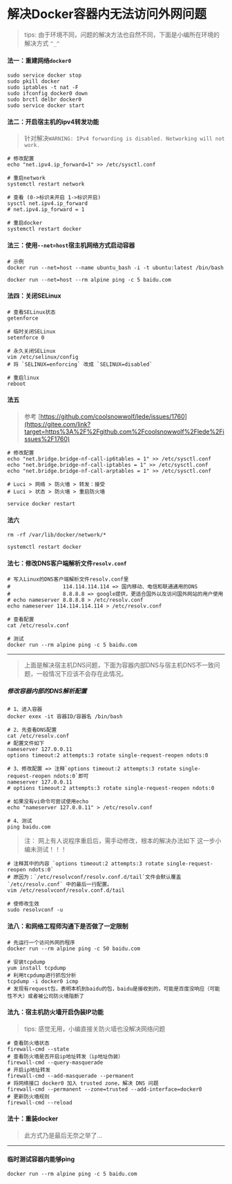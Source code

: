 # 解决Docker容器内无法访问外网问题

> tips: 由于环境不同，问题的解决方法也自然不同，下面是小编所在环境的解决方式 `^_^`

#### 法一：重建网络`docker0`

```shell
sudo service docker stop
sudo pkill docker
sudo iptables -t nat -F
sudo ifconfig docker0 down
sudo brctl delbr docker0
sudo service docker start
```

#### 法二：开启宿主机的ipv4转发功能

> 针对解决`WARNING: IPv4 forwarding is disabled. Networking will not work.`

```shell
# 修改配置
echo "net.ipv4.ip_forward=1" >> /etc/sysctl.conf

# 重启network
systemctl restart network

# 查看 (0->标识未开启 1->标识开启)
sysctl net.ipv4.ip_forward
# net.ipv4.ip_forward = 1

# 重启docker
systemctl restart docker
```

#### 法三：使用`--net=host`宿主机网络方式启动容器

```shell
# 示例
docker run --net=host --name ubuntu_bash -i -t ubuntu:latest /bin/bash

docker run --net=host --rm alpine ping -c 5 baidu.com
```

#### 法四：关闭SELinux

```shell
# 查看SELinux状态
getenforce

# 临时关闭SELinux
setenforce 0

# 永久关闭SELinux
vim /etc/selinux/config
# 将 `SELINUX=enforcing` 改成 `SELINUX=disabled`

# 重启linux
reboot
```

#### 法五

> 参考 [https://github.com/coolsnowwolf/lede/issues/1760](https://gitee.com/link?target=https%3A%2F%2Fgithub.com%2Fcoolsnowwolf%2Flede%2Fissues%2F1760)

```shell
# 修改配置
echo "net.bridge.bridge-nf-call-ip6tables = 1" >> /etc/sysctl.conf
echo "net.bridge.bridge-nf-call-iptables = 1" >> /etc/sysctl.conf
echo "net.bridge.bridge-nf-call-arptables = 1" >> /etc/sysctl.conf

# Luci > 网络 > 防火墙 > 转发：接受
# Luci > 状态 > 防火墙 > 重启防火墙

service docker restart
```

#### 法六

```shell
rm -rf /var/lib/docker/network/*

systemctl restart docker
```

#### 法七：修改DNS客户端解析文件`resolv.conf`

```shell
# 写入Linux的DNS客户端解析文件resolv.conf里
#                 114.114.114.114 => 国内移动、电信和联通通用的DNS
#                 8.8.8.8 => google提供，更适合国外以及访问国外网站的用户使用
# echo nameserver 8.8.8.8 > /etc/resolv.conf
echo nameserver 114.114.114.114 > /etc/resolv.conf

# 查看配置
cat /etc/resolv.conf

# 测试
docker run --rm alpine ping -c 5 baidu.com
```

------

> 上面是解决宿主机DNS问题，下面为容器内部DNS与宿主机DNS不一致问题，一般情况下应该不会存在此情况。

##### 修改容器内部的DNS解析配置

```shell
# 1、进入容器
docker exex -it 容器ID/容器名 /bin/bash

# 2、先查看DNS配置
cat /etc/resolv.conf
# 配置文件如下
nameserver 127.0.0.11
options timeout:2 attempts:3 rotate single-request-reopen ndots:0

# 3、修改配置 => 注释`options timeout:2 attempts:3 rotate single-request-reopen ndots:0`即可
nameserver 127.0.0.11
# options timeout:2 attempts:3 rotate single-request-reopen ndots:0

# 如果没有vi命令可尝试使用echo
echo "nameserver 127.0.0.11" > /etc/resolv.conf

# 4、测试
ping baidu.com
```

> 注： 网上有人说程序重启后，需手动修改，根本的解决办法如下 这一步小编未测试！！！

```shell
# 注释其中的内容 `options timeout:2 attempts:3 rotate single-request-reopen ndots:0`
# 原因为：`/etc/resolvconf/resolv.conf.d/tail`文件会默认覆盖 `/etc/resolv.conf` 中的最后一行配置。
vim /etc/resolvconf/resolv.conf.d/tail

# 使修改生效
sudo resolvconf -u
```

#### 法八：和网络工程师沟通下是否做了一定限制

```shell
# 先运行一个访问外网的程序
docker run --rm alpine ping -c 50 baidu.com

# 安装tcpdump
yum install tcpdump
# 利用tcpdump进行抓包分析
tcpdump -i docker0 icmp
# 发现有request包，表明本机到baidu的包，baidu是接收到的，可能是百度没响应（可能性不大）或者被公司防火墙阻断了
```

#### 法九：宿主机防火墙开启伪装IP功能

> tips: 感觉无用，小编直接关防火墙也没解决网络问题

```shell
# 查看防火墙状态
firewall-cmd --state
# 查看防火墙是否开启ip地址转发（ip地址伪装）
firewall-cmd --query-masquerade
# 开启ip地址转发
firewall-cmd --add-masquerade --permanent
# 将网络接口 docker0 加入 trusted zone，解决 DNS 问题
firewall-cmd --permanent --zone=trusted --add-interface=docker0
# 更新防火墙规则
firewall-cmd --reload
```

#### 法十：重装docker

> 此方式乃是最后无奈之举了...

------

#### 临时测试容器内能够ping

```shell
docker run --rm alpine ping -c 5 baidu.com
```

